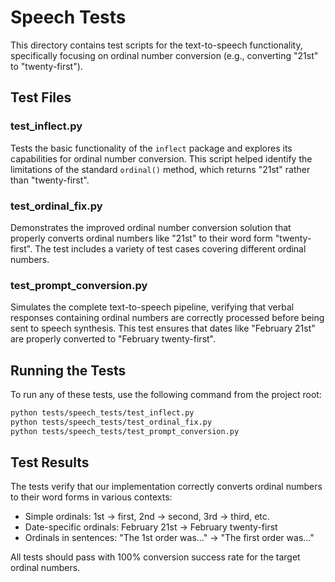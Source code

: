 # Speech Tests

This directory contains test scripts for the text-to-speech functionality, specifically focusing on ordinal number conversion (e.g., converting "21st" to "twenty-first").

## Test Files

### test_inflect.py
Tests the basic functionality of the `inflect` package and explores its capabilities for ordinal number conversion. This script helped identify the limitations of the standard `ordinal()` method, which returns "21st" rather than "twenty-first".

### test_ordinal_fix.py
Demonstrates the improved ordinal number conversion solution that properly converts ordinal numbers like "21st" to their word form "twenty-first". The test includes a variety of test cases covering different ordinal numbers.

### test_prompt_conversion.py
Simulates the complete text-to-speech pipeline, verifying that verbal responses containing ordinal numbers are correctly processed before being sent to speech synthesis. This test ensures that dates like "February 21st" are properly converted to "February twenty-first".

## Running the Tests

To run any of these tests, use the following command from the project root:

```bash
python tests/speech_tests/test_inflect.py
python tests/speech_tests/test_ordinal_fix.py
python tests/speech_tests/test_prompt_conversion.py
```

## Test Results

The tests verify that our implementation correctly converts ordinal numbers to their word forms in various contexts:

- Simple ordinals: 1st → first, 2nd → second, 3rd → third, etc.
- Date-specific ordinals: February 21st → February twenty-first
- Ordinals in sentences: "The 1st order was..." → "The first order was..."

All tests should pass with 100% conversion success rate for the target ordinal numbers. 